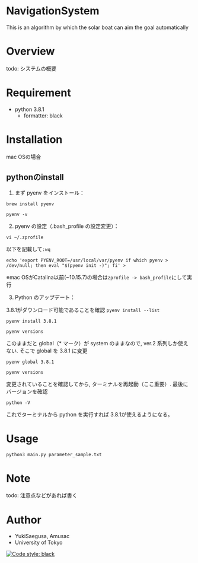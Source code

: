 # NavigationSystem

This is an algorithm by which the solar boat can aim the goal automatically
 
# Overview
 
todo: システムの概要
 
# Requirement
 
 
* python 3.8.1
  * formatter: black

 
# Installation
 
mac OSの場合

## pythonのinstall

1. まず pyenv をインストール：

`brew install pyenv`

`pyenv -v`

2. pyenv の設定（.bash_profile の設定変更）：

`vi ~/.zprofile`

以下を記載して`:wq`

`echo 'export PYENV_ROOT=/usr/local/var/pyenv
if which pyenv > /dev/null; then eval "$(pyenv init -)"; fi' >`

※mac OSがCatalina以前(~10.15.7)の場合は`zprofile -> bash_profile`にして実行

3. Python のアップデート：

3.8.1がダウンロード可能であることを確認
`pyenv install --list`

`pyenv install 3.8.1`

`pyenv versions`

このままだと global（* マーク）が system のままなので, ver.2 系列しか使えない. そこで global を 3.8.1 に変更

`pyenv global 3.8.1`

`pyenv versions`

変更されていることを確認してから, ターミナルを再起動（ここ重要）. 最後にバージョンを確認

`python -V`

これでターミナルから python を実行すれば 3.8.1が使えるようになる。

 
# Usage

```bash
python3 main.py parameter_sample.txt
```
 
# Note
 
todo: 注意点などがあれば書く
 
# Author
 
 
* YukiSaegusa, Amusac
* University of Tokyo
 
 [![Code style: black](https://img.shields.io/badge/code%20style-black-000000.svg)](https://github.com/psf/black)
